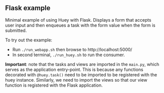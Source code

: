 ## Flask example

Minimal example of using Huey with Flask. Displays a form that accepts user
input and then enqueues a task with the form value when the form is submitted.

To try out the example:

* Run ``./run_webapp.sh`` then browse to http://localhost:5000/
* In second terminal, ``./run_huey.sh`` to run the consumer.

**Important**: note that the tasks and views are imported in the `main.py`,
which serves as the application entry-point. This is because any functions
decorated with `@huey.task()` need to be imported to be registered with the
huey instance. Similarly, we need to import the views so that our view function
is registered with the Flask application.
